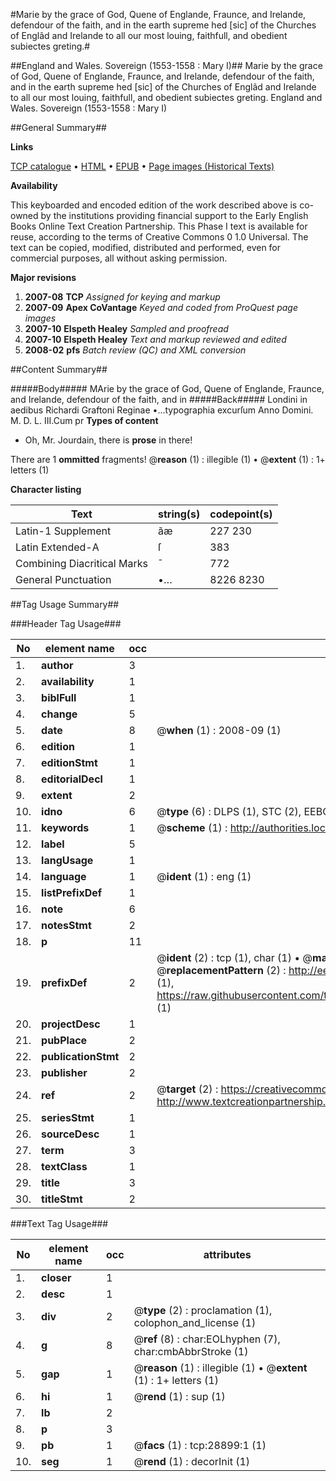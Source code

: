 #Marie by the grace of God, Quene of Englande, Fraunce, and Irelande, defendour of the faith, and in the earth supreme hed [sic] of the  Churches of Englãd and Irelande to all our most louing, faithfull, and obedient subiectes greting.#

##England and Wales. Sovereign (1553-1558 : Mary I)##
Marie by the grace of God, Quene of Englande, Fraunce, and Irelande, defendour of the faith, and in the earth supreme hed [sic] of the  Churches of Englãd and Irelande to all our most louing, faithfull, and obedient subiectes greting.
England and Wales. Sovereign (1553-1558 : Mary I)

##General Summary##

**Links**

[TCP catalogue](http://www.ota.ox.ac.uk/tcp/)  • 
[HTML](http://tei.it.ox.ac.uk/tcp/Texts-HTML/free/A21/A21538.html)  • 
[EPUB](http://tei.it.ox.ac.uk/tcp/Texts-EPUB/free/A21/A21538.epub) • 
[Page images (Historical Texts)](https://data.historicaltexts.jisc.ac.uk/view?pubId=eebo-33151068e&pageId=eebo-33151068e-28899-1)

**Availability**

This keyboarded and encoded edition of the
	       work described above is co-owned by the institutions
	       providing financial support to the Early English Books
	       Online Text Creation Partnership. This Phase I text is
	       available for reuse, according to the terms of Creative
	       Commons 0 1.0 Universal. The text can be copied,
	       modified, distributed and performed, even for
	       commercial purposes, all without asking permission.

**Major revisions**

1. __2007-08__ __TCP__ *Assigned for keying and markup*
1. __2007-09__ __Apex CoVantage__ *Keyed and coded from ProQuest page images*
1. __2007-10__ __Elspeth Healey__ *Sampled and proofread*
1. __2007-10__ __Elspeth Healey__ *Text and markup reviewed and edited*
1. __2008-02__ __pfs__ *Batch review (QC) and XML conversion*

##Content Summary##

#####Body#####
MArie by the grace of God, Quene of Englande, Fraunce, and Irelande, defendour of the faith, and in 
#####Back#####
Londini in aedibus Richardi Graftoni Reginae •…typographia excurſum Anno Domini. M. D. L. III.Cum pr
**Types of content**

  * Oh, Mr. Jourdain, there is **prose** in there!

There are 1 **ommitted** fragments! 
 @__reason__ (1) : illegible (1)  •  @__extent__ (1) : 1+ letters (1)

**Character listing**


|Text|string(s)|codepoint(s)|
|---|---|---|
|Latin-1 Supplement|ãæ|227 230|
|Latin Extended-A|ſ|383|
|Combining             Diacritical Marks|̄|772|
|General Punctuation|•…|8226 8230|

##Tag Usage Summary##

###Header Tag Usage###

|No|element name|occ|attributes|
|---|---|---|---|
|1.|__author__|3||
|2.|__availability__|1||
|3.|__biblFull__|1||
|4.|__change__|5||
|5.|__date__|8| @__when__ (1) : 2008-09 (1)|
|6.|__edition__|1||
|7.|__editionStmt__|1||
|8.|__editorialDecl__|1||
|9.|__extent__|2||
|10.|__idno__|6| @__type__ (6) : DLPS (1), STC (2), EEBO-CITATION (1), OCLC (1), VID (1)|
|11.|__keywords__|1| @__scheme__ (1) : http://authorities.loc.gov/ (1)|
|12.|__label__|5||
|13.|__langUsage__|1||
|14.|__language__|1| @__ident__ (1) : eng (1)|
|15.|__listPrefixDef__|1||
|16.|__note__|6||
|17.|__notesStmt__|2||
|18.|__p__|11||
|19.|__prefixDef__|2| @__ident__ (2) : tcp (1), char (1)  •  @__matchPattern__ (2) : ([0-9\-]+):([0-9IVX]+) (1), (.+) (1)  •  @__replacementPattern__ (2) : http://eebo.chadwyck.com/downloadtiff?vid=$1&page=$2 (1), https://raw.githubusercontent.com/textcreationpartnership/Texts/master/tcpchars.xml#$1 (1)|
|20.|__projectDesc__|1||
|21.|__pubPlace__|2||
|22.|__publicationStmt__|2||
|23.|__publisher__|2||
|24.|__ref__|2| @__target__ (2) : https://creativecommons.org/publicdomain/zero/1.0/ (1), http://www.textcreationpartnership.org/docs/. (1)|
|25.|__seriesStmt__|1||
|26.|__sourceDesc__|1||
|27.|__term__|3||
|28.|__textClass__|1||
|29.|__title__|3||
|30.|__titleStmt__|2||


###Text Tag Usage###

|No|element name|occ|attributes|
|---|---|---|---|
|1.|__closer__|1||
|2.|__desc__|1||
|3.|__div__|2| @__type__ (2) : proclamation (1), colophon_and_license (1)|
|4.|__g__|8| @__ref__ (8) : char:EOLhyphen (7), char:cmbAbbrStroke (1)|
|5.|__gap__|1| @__reason__ (1) : illegible (1)  •  @__extent__ (1) : 1+ letters (1)|
|6.|__hi__|1| @__rend__ (1) : sup (1)|
|7.|__lb__|2||
|8.|__p__|3||
|9.|__pb__|1| @__facs__ (1) : tcp:28899:1 (1)|
|10.|__seg__|1| @__rend__ (1) : decorInit (1)|
